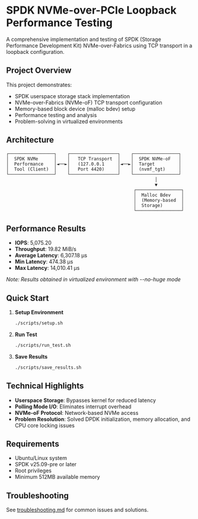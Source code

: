 # SPDK NVMe-over-PCIe Loopback Performance Testing  
  
A comprehensive implementation and testing of SPDK (Storage Performance Development Kit) NVMe-over-Fabrics using TCP transport in a loopback configuration.  
  
## Project Overview  
  
This project demonstrates:  
- SPDK userspace storage stack implementation  
- NVMe-over-Fabrics (NVMe-oF) TCP transport configuration  
- Memory-based block device (malloc bdev) setup  
- Performance testing and analysis  
- Problem-solving in virtualized environments  
  
## Architecture

```
┌─────────────────┐    ┌──────────────────┐    ┌─────────────────┐
│  SPDK NVMe      │    │   TCP Transport  │    │  SPDK NVMe-oF   │
│  Performance    │◄──►│   (127.0.0.1     │◄──►│  Target         │
│  Tool (Client)  │    │   Port 4420)     │    │  (nvmf_tgt)     │
└─────────────────┘    └──────────────────┘    └─────────────────┘
                                                        │
                                                        ▼
                                                ┌─────────────────┐
                                                │  Malloc Bdev    │
                                                │  (Memory-based  │
                                                │  Storage)       │
                                                └─────────────────┘
```


## Performance Results  
  
- **IOPS**: 5,075.20  
- **Throughput**: 19.82 MiB/s  
- **Average Latency**: 6,307.18 µs  
- **Min Latency**: 474.38 µs  
- **Max Latency**: 14,010.41 µs  
  
*Note: Results obtained in virtualized environment with --no-huge mode*  
  
## Quick Start  
  
1. **Setup Environment**  
   ```bash  
   ./scripts/setup.sh
   
2. **Run Test**  
   ```bash  
   ./scripts/run_test.sh

3. **Save Results**  
   ```bash  
   ./scripts/save_results.sh

## Technical Highlights

- **Userspace Storage**: Bypasses kernel for reduced latency
- **Polling Mode I/O**: Eliminates interrupt overhead
- **NVMe-oF Protocol**: Network-based NVMe access
- **Problem Resolution**: Solved DPDK initialization, memory allocation, and CPU core locking issues

## Requirements

- Ubuntu/Linux system
- SPDK v25.09-pre or later
- Root privileges
- Minimum 512MB available memory

## Troubleshooting

See [troubleshooting.md](troubleshooting.md) for common issues and solutions.
